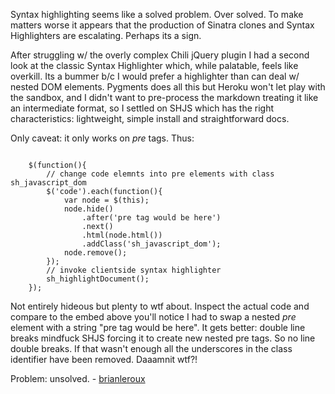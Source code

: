 Syntax highlighting seems like a solved problem. Over solved. To make matters worse it appears that the production of Sinatra clones and Syntax Highlighters are escalating. Perhaps its a sign.

After struggling w/ the overly complex Chili jQuery plugin I had a second look at the classic Syntax Highlighter which, while palatable, feels like overkill. Its a bummer b/c I would prefer a highlighter than can deal w/ nested DOM elements. Pygments does all this but Heroku won't let play with the sandbox, and I didn't want to pre-process the markdown treating it like an intermediate format, so I settled on SHJS which has the right characteristics: lightweight, simple install and straightforward docs. 

Only caveat: it only works on _pre_ tags. Thus:

<code>
    $(function(){
        // change code elemnts into pre elements with class sh_javascript_dom
        $('code').each(function(){
            var node = $(this);
            node.hide()
                .after('pre tag would be here')
                .next()
                .html(node.html())
                .addClass('sh_javascript_dom');
            node.remove();
        });
        // invoke clientside syntax highlighter
        sh_highlightDocument();
    });
</code>

Not entirely hideous but plenty to wtf about. Inspect the actual code and compare to the embed above you'll notice I had to swap a nested _pre_ element with a string "pre tag would be here". It gets better: double line breaks mindfuck SHJS forcing it to create new nested pre tags. So no line double breaks. If that wasn't enough all the underscores in the class identifier have been removed. Daaamnit wtf?!

Problem: unsolved. - <a href="http://twitter.com/brianleroux">brianleroux</a>